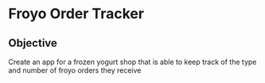 # Froyo Order Tracker
## Objective
Create an app for a frozen yogurt shop that is able to keep track of the type and number of froyo orders they receive
